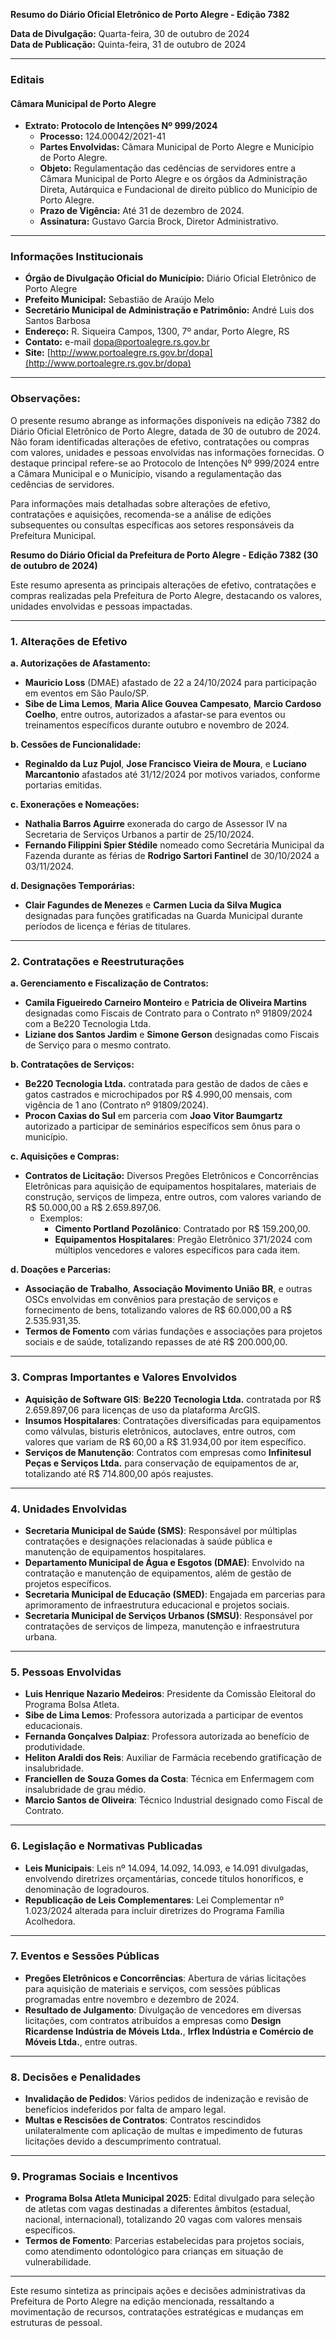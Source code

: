 **Resumo do Diário Oficial Eletrônico de Porto Alegre - Edição 7382**

**Data de Divulgação:** Quarta-feira, 30 de outubro de 2024  
**Data de Publicação:** Quinta-feira, 31 de outubro de 2024

---

### **Editais**

#### **Câmara Municipal de Porto Alegre**

- **Extrato: Protocolo de Intenções Nº 999/2024**
  - **Processo:** 124.00042/2021-41
  - **Partes Envolvidas:** Câmara Municipal de Porto Alegre e Município de Porto Alegre.
  - **Objeto:** Regulamentação das cedências de servidores entre a Câmara Municipal de Porto Alegre e os órgãos da Administração Direta, Autárquica e Fundacional de direito público do Município de Porto Alegre.
  - **Prazo de Vigência:** Até 31 de dezembro de 2024.
  - **Assinatura:** Gustavo Garcia Brock, Diretor Administrativo.

---

### **Informações Institucionais**

- **Órgão de Divulgação Oficial do Município:** Diário Oficial Eletrônico de Porto Alegre
- **Prefeito Municipal:** Sebastião de Araújo Melo
- **Secretário Municipal de Administração e Patrimônio:** André Luis dos Santos Barbosa
- **Endereço:** R. Siqueira Campos, 1300, 7º andar, Porto Alegre, RS
- **Contato:** e-mail dopa@portoalegre.rs.gov.br
- **Site:** [http://www.portoalegre.rs.gov.br/dopa](http://www.portoalegre.rs.gov.br/dopa)

---

### **Observações:**

O presente resumo abrange as informações disponíveis na edição 7382 do Diário Oficial Eletrônico de Porto Alegre, datada de 30 de outubro de 2024. Não foram identificadas alterações de efetivo, contratações ou compras com valores, unidades e pessoas envolvidas nas informações fornecidas. O destaque principal refere-se ao Protocolo de Intenções Nº 999/2024 entre a Câmara Municipal e o Município, visando a regulamentação das cedências de servidores.

Para informações mais detalhadas sobre alterações de efetivo, contratações e aquisições, recomenda-se a análise de edições subsequentes ou consultas específicas aos setores responsáveis da Prefeitura Municipal.

**Resumo do Diário Oficial da Prefeitura de Porto Alegre - Edição 7382 (30 de outubro de 2024)**

Este resumo apresenta as principais alterações de efetivo, contratações e compras realizadas pela Prefeitura de Porto Alegre, destacando os valores, unidades envolvidas e pessoas impactadas.

---

### 1. **Alterações de Efetivo**

**a. Autorizações de Afastamento:**
- **Mauricio Loss** (DMAE) afastado de 22 a 24/10/2024 para participação em eventos em São Paulo/SP.
- **Sibe de Lima Lemos**, **Maria Alice Gouvea Campesato**, **Marcio Cardoso Coelho**, entre outros, autorizados a afastar-se para eventos ou treinamentos específicos durante outubro e novembro de 2024.

**b. Cessões de Funcionalidade:**
- **Reginaldo da Luz Pujol**, **Jose Francisco Vieira de Moura**, e **Luciano Marcantonio** afastados até 31/12/2024 por motivos variados, conforme portarias emitidas.

**c. Exonerações e Nomeações:**
- **Nathalia Barros Aguirre** exonerada do cargo de Assessor IV na Secretaria de Serviços Urbanos a partir de 25/10/2024.
- **Fernando Filippini Spier Stédile** nomeado como Secretária Municipal da Fazenda durante as férias de **Rodrigo Sartori Fantinel** de 30/10/2024 a 03/11/2024.

**d. Designações Temporárias:**
- **Clair Fagundes de Menezes** e **Carmen Lucia da Silva Mugica** designadas para funções gratificadas na Guarda Municipal durante períodos de licença e férias de titulares.

---

### 2. **Contratações e Reestruturações**

**a. Gerenciamento e Fiscalização de Contratos:**
- **Camila Figueiredo Carneiro Monteiro** e **Patricia de Oliveira Martins** designadas como Fiscais de Contrato para o Contrato nº 91809/2024 com a Be220 Tecnologia Ltda.
- **Liziane dos Santos Jardim** e **Simone Gerson** designadas como Fiscais de Serviço para o mesmo contrato.

**b. Contratações de Serviços:**
- **Be220 Tecnologia Ltda.** contratada para gestão de dados de cães e gatos castrados e microchipados por R$ 4.990,00 mensais, com vigência de 1 ano (Contrato nº 91809/2024).
- **Procon Caxias do Sul** em parceria com **Joao Vitor Baumgartz** autorizado a participar de seminários específicos sem ônus para o município.

**c. Aquisições e Compras:**
- **Contratos de Licitação:** Diversos Pregões Eletrônicos e Concorrências Eletrônicas para aquisição de equipamentos hospitalares, materiais de construção, serviços de limpeza, entre outros, com valores variando de R$ 50.000,00 a R$ 2.659.897,06.
  - Exemplos:
    - **Cimento Portland Pozolânico**: Contratado por R$ 159.200,00.
    - **Equipamentos Hospitalares**: Pregão Eletrônico 371/2024 com múltiplos vencedores e valores específicos para cada item.

**d. Doações e Parcerias:**
- **Associação de Trabalho**, **Associação Movimento União BR**, e outras OSCs envolvidas em convênios para prestação de serviços e fornecimento de bens, totalizando valores de R$ 60.000,00 a R$ 2.535.931,35.
- **Termos de Fomento** com várias fundações e associações para projetos sociais e de saúde, totalizando repasses de até R$ 200.000,00.

---

### 3. **Compras Importantes e Valores Envolvidos**

- **Aquisição de Software GIS**: **Be220 Tecnologia Ltda.** contratada por R$ 2.659.897,06 para licenças de uso da plataforma ArcGIS.
- **Insumos Hospitalares**: Contratações diversificadas para equipamentos como válvulas, bisturis eletrônicos, autoclaves, entre outros, com valores que variam de R$ 60,00 a R$ 31.934,00 por item específico.
- **Serviços de Manutenção**: Contratos com empresas como **Infinitesul Peças e Serviços Ltda.** para conservação de equipamentos de ar, totalizando até R$ 714.800,00 após reajustes.

---

### 4. **Unidades Envolvidas**

- **Secretaria Municipal de Saúde (SMS)**: Responsável por múltiplas contratações e designações relacionadas à saúde pública e manutenção de equipamentos hospitalares.
- **Departamento Municipal de Água e Esgotos (DMAE)**: Envolvido na contratação e manutenção de equipamentos, além de gestão de projetos específicos.
- **Secretaria Municipal de Educação (SMED)**: Engajada em parcerias para aprimoramento de infraestrutura educacional e projetos sociais.
- **Secretaria Municipal de Serviços Urbanos (SMSU)**: Responsável por contratações de serviços de limpeza, manutenção e infraestrutura urbana.

---

### 5. **Pessoas Envolvidas**

- **Luis Henrique Nazario Medeiros**: Presidente da Comissão Eleitoral do Programa Bolsa Atleta.
- **Sibe de Lima Lemos**: Professora autorizada a participar de eventos educacionais.
- **Fernanda Gonçalves Dalpiaz**: Professora autorizada ao benefício de produtividade.
- **Heliton Araldi dos Reis**: Auxiliar de Farmácia recebendo gratificação de insalubridade.
- **Franciellen de Souza Gomes da Costa**: Técnica em Enfermagem com insalubridade de grau médio.
- **Marcio Santos de Oliveira**: Técnico Industrial designado como Fiscal de Contrato.

---

### 6. **Legislação e Normativas Publicadas**

- **Leis Municipais**: Leis nº 14.094, 14.092, 14.093, e 14.091 divulgadas, envolvendo diretrizes orçamentárias, concede títulos honoríficos, e denominação de logradouros.
- **Republicação de Leis Complementares**: Lei Complementar nº 1.023/2024 alterada para incluir diretrizes do Programa Família Acolhedora.

---

### 7. **Eventos e Sessões Públicas**

- **Pregões Eletrônicos e Concorrências**: Abertura de várias licitações para aquisição de materiais e serviços, com sessões públicas programadas entre novembro e dezembro de 2024.
- **Resultado de Julgamento**: Divulgação de vencedores em diversas licitações, com contratos atribuídos a empresas como **Design Ricardense Indústria de Móveis Ltda.**, **Irflex Indústria e Comércio de Móveis Ltda.**, entre outras.

---

### 8. **Decisões e Penalidades**

- **Invalidação de Pedidos**: Vários pedidos de indenização e revisão de benefícios indeferidos por falta de amparo legal.
- **Multas e Rescisões de Contratos**: Contratos rescindidos unilateralmente com aplicação de multas e impedimento de futuras licitações devido a descumprimento contratual.

---

### 9. **Programas Sociais e Incentivos**

- **Programa Bolsa Atleta Municipal 2025**: Edital divulgado para seleção de atletas com vagas destinadas a diferentes âmbitos (estadual, nacional, internacional), totalizando 20 vagas com valores mensais específicos.
- **Termos de Fomento**: Parcerias estabelecidas para projetos sociais, como atendimento odontológico para crianças em situação de vulnerabilidade.

---

Este resumo sintetiza as principais ações e decisões administrativas da Prefeitura de Porto Alegre na edição mencionada, ressaltando a movimentação de recursos, contratações estratégicas e mudanças em estruturas de pessoal.